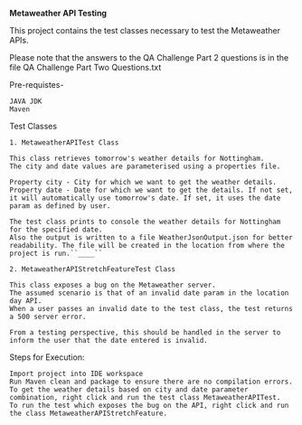 **Metaweather API Testing**

This project contains the test classes necessary to test the Metaweather APIs.

Please note that the answers to the QA Challenge Part 2 questions is in the file QA Challenge Part Two Questions.txt

Pre-requistes- 
    
    JAVA JDK
    Maven 

Test Classes

    1. MetaweatherAPITest Class

    This class retrieves tomorrow's weather details for Nottingham. 
    The city and date values are parameterised using a properties file. 
    
    Property city - City for which we want to get the weather details.
    Property date - Date for which we want to get the details. If not set, it will automatically use tomorrow's date. If set, it uses the date param as defined by user.

    The test class prints to console the weather details for Nottingham for the specified date.
    Also the output is written to a file WeatherJsonOutput.json for better readability. The file will be created in the location from where the project is run.``____``

    2. MetaweatherAPIStretchFeatureTest Class

    This class exposes a bug on the Metaweather server. 
    The assumed scenario is that of an invalid date param in the location day API.
    When a user passes an invalid date to the test class, the test returns a 500 server error. 
    
    From a testing perspective, this should be handled in the server to inform the user that the date entered is invalid.
   
Steps for Execution:

    Import project into IDE workspace
    Run Maven clean and package to ensure there are no compilation errors.
    To get the weather details based on city and date parameter combination, right click and run the test class MetaweatherAPITest.
    To run the test which exposes the bug on the API, right click and run the class MetaweatherAPIStretchFeature.
